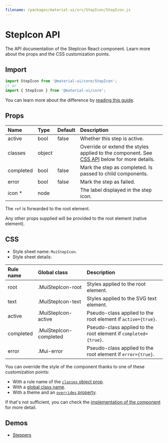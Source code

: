 ```yaml
---
filename: /packages/material-ui/src/StepIcon/StepIcon.js
---
```


<!--- This documentation is automatically generated, do not try to edit it. -->

# StepIcon API

<p class="description">The API documentation of the StepIcon React component. Learn more about the props and the CSS customization points.</p>

## Import

```js
import StepIcon from '@material-ui/core/StepIcon';
// or
import { StepIcon } from '@material-ui/core';
```

You can learn more about the difference by [reading this guide](/guides/minimizing-bundle-size/).



## Props

| Name | Type | Default | Description |
|:-----|:-----|:--------|:------------|
| <span class="prop-name">active</span> | <span class="prop-type">bool</span> | <span class="prop-default">false</span> | Whether this step is active. |
| <span class="prop-name">classes</span> | <span class="prop-type">object</span> |  | Override or extend the styles applied to the component. See [CSS API](#css) below for more details. |
| <span class="prop-name">completed</span> | <span class="prop-type">bool</span> | <span class="prop-default">false</span> | Mark the step as completed. Is passed to child components. |
| <span class="prop-name">error</span> | <span class="prop-type">bool</span> | <span class="prop-default">false</span> | Mark the step as failed. |
| <span class="prop-name required">icon&nbsp;*</span> | <span class="prop-type">node</span> |  | The label displayed in the step icon. |

The `ref` is forwarded to the root element.

Any other props supplied will be provided to the root element (native element).

## CSS

- Style sheet name: `MuiStepIcon`.
- Style sheet details:

| Rule name | Global class | Description |
|:-----|:-------------|:------------|
| <span class="prop-name">root</span> | <span class="prop-name">.MuiStepIcon-root</span> | Styles applied to the root element.
| <span class="prop-name">text</span> | <span class="prop-name">.MuiStepIcon-text</span> | Styles applied to the SVG text element.
| <span class="prop-name">active</span> | <span class="prop-name">.MuiStepIcon-active</span> | Pseudo-class applied to the root element if `active={true}`.
| <span class="prop-name">completed</span> | <span class="prop-name">.MuiStepIcon-completed</span> | Pseudo-class applied to the root element if `completed={true}`.
| <span class="prop-name">error</span> | <span class="prop-name">.Mui-error</span> | Pseudo-class applied to the root element if `error={true}`.

You can override the style of the component thanks to one of these customization points:

- With a rule name of the [`classes` object prop](/customization/components/#overriding-styles-with-classes).
- With a [global class name](/customization/components/#overriding-styles-with-global-class-names).
- With a theme and an [`overrides` property](/customization/globals/#css).

If that's not sufficient, you can check the [implementation of the component](https://github.com/mui-org/material-ui/blob/master/packages/material-ui/src/StepIcon/StepIcon.js) for more detail.

## Demos

- [Steppers](/components/steppers/)

